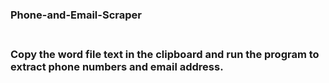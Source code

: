 <h3> Phone-and-Email-Scraper <h3>
 <br>
  Copy the word file text in the clipboard and run the program to extract phone numbers and email address. 
